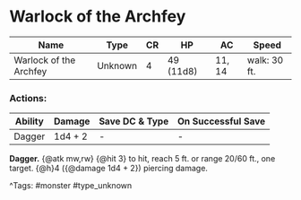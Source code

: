 # Warlock of the Archfey

| Name | Type | CR | HP | AC | Speed |
|------|------|----|----|----|-------|
| Warlock of the Archfey | Unknown | 4 | 49 (11d8) | 11, 14 | walk: 30 ft. |

### Actions:

| Ability | Damage | Save DC & Type | On Successful Save |
|---------|--------|----------------|--------------------|
| Dagger | 1d4 + 2 | - | - |


**Dagger.** {@atk mw,rw} {@hit 3} to hit, reach 5 ft. or range 20/60 ft., one target. {@h}4 ({@damage 1d4 + 2}) piercing damage.

^Tags: #monster #type_unknown